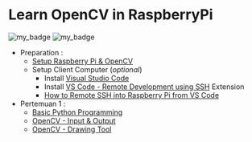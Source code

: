 # Learn OpenCV in RaspberryPi 

![my_badge](https://badgen.net/badge/opencv/4.5.3/blue)
![my_badge](https://badgen.net/badge/raspberry-pi/3B\/4B/blue)

- Preparation :
  - [Setup Raspberry Pi & OpenCV](https://github.com/Muhammad-Yunus/RaspberryPi-OpenCV-Learn/blob/main/0.%20SETUP.md)
  - Setup Client Computer (*optional*)
     - Install [Visual Studio Code](https://code.visualstudio.com/download)
     - Install [VS Code - Remote Development using SSH](https://code.visualstudio.com/docs/remote/ssh) Extension
     - [How to Remote SSH into Raspberry Pi from VS Code](https://singleboardblog.com/coding-on-raspberry-pi-remotely-with-vscode/)
- Pertemuan 1 : 
  - [Basic Python Programming](https://github.com/Muhammad-Yunus/RaspberryPi-OpenCV-Learn/blob/main/Pertemuan%201/1.%20basic_python.ipynb)
  - [OpenCV - Input & Output](https://github.com/Muhammad-Yunus/RaspberryPi-OpenCV-Learn/blob/main/Pertemuan%201/2.%20opencv_input_output.ipynb)
  - [OpenCV - Drawing Tool](https://github.com/Muhammad-Yunus/RaspberryPi-OpenCV-Learn/blob/main/Pertemuan%201/3.%20opencv_drawing_tool.ipynb)
